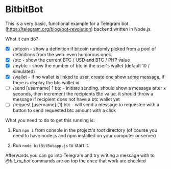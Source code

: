 # BitbitBot

This is a very basic, functional example for a Telegram bot (https://telegram.org/blog/bot-revolution) backend written in Node.js.

What it can do?
   * [x] /bitcoin - show a definition if bitcoin randomly picked from a pool of definitions from the web. even humorous ones.
   * [x] /btc - show the current BTC / USD and BTC / PHP value
   * [X] /mybtc - show the number of btc in the user's wallet (default 10 / simulated)
   * [X] /wallet - if no wallet is linked to user, create one show some message, if there is display the btc wallet id
   * [ ] /send [username] 1 btc -  initiate sending. should show a message after x seconds, then increment the recipients Btc value.  it should throw a message if recipient does not have a btc wallet yet
   * [ ] /request [username] [1] btc - will send a message to requestee with a button to send requested btc amount with a click 

What you need to do to get this running is:


1. Run ``npm i`` from console in the project's root directory (of course you need to have node.js and npm installed on your computer or server)

3. Run ``node bitBitBotapp.js`` to start it.

Afterwards you can go into Telegram and try writing a message with to *@bit_ro_bot* commands are on top the once that work are checked